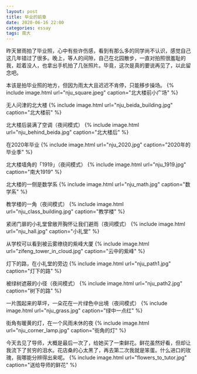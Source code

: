 ```yaml
---
layout: post
title: 毕业的前章
date: 2020-06-16 22:00
categories: essay
tags: 南大
---
```


昨天冒雨拍了毕业照，心中有些许伤感，看到有那么多的同学尚不认识，感觉自己这几年错过了很多。晚上，等人的间隙，自己在北园散步，一直对拍照很羞耻的我，趁着没人，也拿出手机拍了几张照片。毕竟，这次是真的要说再见了，以此留念吧。

本该是拍毕业照的地方，但因为雨太大且迟迟不肯停，只能移步操场。
{% include image.html url="nju_square.jpeg" caption="北大楼前小广场" %}

无人问津的北大楼
{% include image.html url="nju_beida_building.jpg" caption="北大楼前" %}

北大楼后装满了空调（夜间模式）
{% include image.html url="nju_behind_beida.jpg" caption="北大楼后" %}

在2020年毕业
{% include image.html url="nju_2020.jpg" caption="2020年的毕业季" %}

北大楼墙角的「1919」（夜间模式）
{% include image.html url="nju_1919.jpg" caption="南大1919" %}

北大楼的一侧是数学系
{% include image.html url="nju_math.jpg" caption="数学系" %}

教学楼的一角（夜间模式）
{% include image.html url="nju_class_building.jpg" caption="教学楼" %}

紧闭门扉的小礼堂曾敞开胸怀让我们避雨（夜间模式）
{% include image.html url="nju_hall.jpg" caption="小礼堂" %}

从学校可以看到被云雾缭绕的紫峰大厦
{% include image.html url="zifeng_tower_in_cloud.jpg" caption="云中的紫峰" %}

灯下的路，在小礼堂的旁边
{% include image.html url="nju_path1.jpg" caption="灯下的路" %}

被绿树遮蔽的小径（夜间模式）
{% include image.html url="nju_path2.jpg" caption="树下的路" %}

一片围起来的草坪，一朵花在一片绿色中出境（夜间模式）
{% include image.html url="nju_grass.jpg" caption="绿中一点红" %}

街角有暖黄的灯，在一个风雨未休的夜
{% include image.html url="nju_corner_lamp.jpg" caption="街角的灯" %}

今天去见了导师，大概是最后一次了，给她买了一束鲜花。鲜花虽然好看，但却让我流下了贫穷的泪水。花店桑的心太黑了，再去第二次我就是笨蛋。什么进口的玫瑰，我哪能分辨得出来呢。
{% include image.html url="flowers_to_tutor.jpg" caption="送给导师的鲜花" %}

